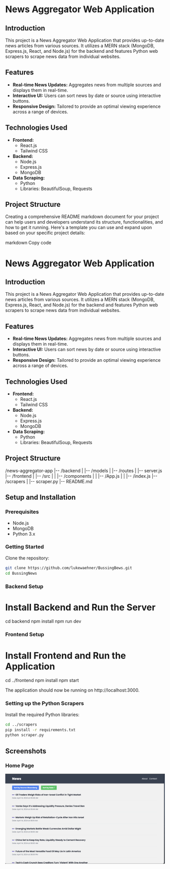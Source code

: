 # News Aggregator Web Application

## Introduction

This project is a News Aggregator Web Application that provides up-to-date news articles from various sources. It utilizes a MERN stack (MongoDB, Express.js, React, and Node.js) for the backend and features Python web scrapers to scrape news data from individual websites.

## Features

- **Real-time News Updates:** Aggregates news from multiple sources and displays them in real-time.
- **Interactive UI:** Users can sort news by date or source using interactive buttons.
- **Responsive Design:** Tailored to provide an optimal viewing experience across a range of devices.

## Technologies Used

- **Frontend:**
  - React.js
  - Tailwind CSS
- **Backend:**
  - Node.js
  - Express.js
  - MongoDB
- **Data Scraping:**
  - Python
  - Libraries: BeautifulSoup, Requests

## Project Structure

Creating a comprehensive README markdown document for your project can help users and developers understand its structure, functionalities, and how to get it running. Here's a template you can use and expand upon based on your specific project details:

markdown
Copy code

# News Aggregator Web Application

## Introduction

This project is a News Aggregator Web Application that provides up-to-date news articles from various sources. It utilizes a MERN stack (MongoDB, Express.js, React, and Node.js) for the backend and features Python web scrapers to scrape news data from individual websites.

## Features

- **Real-time News Updates:** Aggregates news from multiple sources and displays them in real-time.
- **Interactive UI:** Users can sort news by date or source using interactive buttons.
- **Responsive Design:** Tailored to provide an optimal viewing experience across a range of devices.

## Technologies Used

- **Frontend:**
  - React.js
  - Tailwind CSS
- **Backend:**
  - Node.js
  - Express.js
  - MongoDB
- **Data Scraping:**
  - Python
  - Libraries: BeautifulSoup, Requests

## Project Structure

/news-aggregator-app
|-- /backend
| |-- /models
| |-- /routes
| |-- server.js
|-- /frontend
| |-- /src
| | |-- /components
| | |-- /App.js
| | |-- /index.js
|-- /scrapers
| |-- scraper.py
|-- README.md

## Setup and Installation

### Prerequisites

- Node.js
- MongoDB
- Python 3.x

### Getting Started

Clone the repository:

```bash
git clone https://github.com/lukewaehner/BussingBews.git
cd BussingNews
```

### Backend Setup

# Install Backend and Run the Server

cd backend
npm install
npm run dev

### Frontend Setup

# Install Frontend and Run the Application

cd ../frontend
npm install
npm start

The application should now be running on http://localhost:3000.

### Setting up the Python Scrapers

Install the required Python libraries:

```bash
cd ../scrapers
pip install -r requirements.txt
python scraper.py
```

## Screenshots

### Home Page

![Home Page](frontend/screenshots/BussingNews.png "Screenshot of the Home Page")
